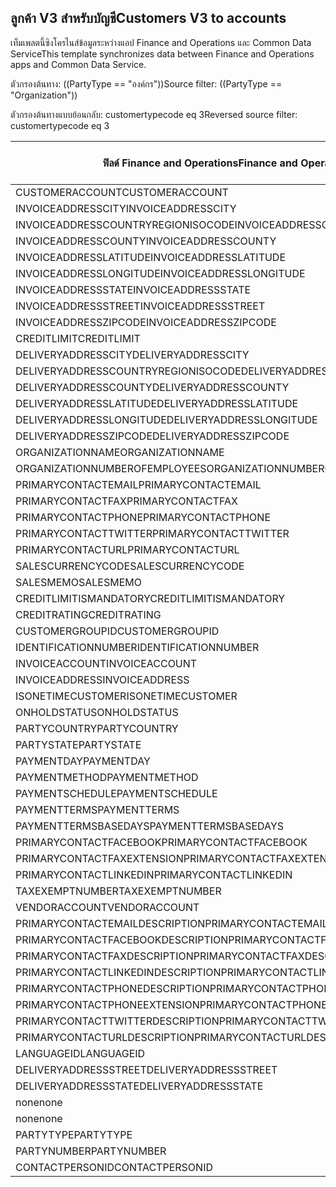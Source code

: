 ## <a name="customers-v3-to-accounts"></a><span data-ttu-id="c2880-101">ลูกค้า V3 สำหรับบัญชี</span><span class="sxs-lookup"><span data-stu-id="c2880-101">Customers V3 to accounts</span></span>

<span data-ttu-id="c2880-102">เท็มเพลตนี้ซิงโครไนส์ข้อมูลระหว่างแอป Finance and Operations และ Common Data Service</span><span class="sxs-lookup"><span data-stu-id="c2880-102">This template synchronizes data between Finance and Operations apps and Common Data Service.</span></span>

<span data-ttu-id="c2880-103">ตัวกรองต้นทาง: ((PartyType == "องค์กร"))</span><span class="sxs-lookup"><span data-stu-id="c2880-103">Source filter: ((PartyType == "Organization"))</span></span>

<span data-ttu-id="c2880-104">ตัวกรองต้นทางแบบย้อนกลับ: customertypecode eq 3</span><span class="sxs-lookup"><span data-stu-id="c2880-104">Reversed source filter: customertypecode eq 3</span></span>

<span data-ttu-id="c2880-105">ฟิลด์ Finance and Operations</span><span class="sxs-lookup"><span data-stu-id="c2880-105">Finance and Operations field</span></span> | <span data-ttu-id="c2880-106">ชนิดของการแม็ป</span><span class="sxs-lookup"><span data-stu-id="c2880-106">Map type</span></span> | <span data-ttu-id="c2880-107">ฟิลด์ Dynamics 365 อื่นๆ</span><span class="sxs-lookup"><span data-stu-id="c2880-107">Other Dynamics 365 field</span></span> | <span data-ttu-id="c2880-108">ค่าเริ่มต้น</span><span class="sxs-lookup"><span data-stu-id="c2880-108">Default value</span></span>
---|---|---|---
<span data-ttu-id="c2880-109">CUSTOMERACCOUNT</span><span class="sxs-lookup"><span data-stu-id="c2880-109">CUSTOMERACCOUNT</span></span> | = | <span data-ttu-id="c2880-110">accountnumber</span><span class="sxs-lookup"><span data-stu-id="c2880-110">accountnumber</span></span> | 
<span data-ttu-id="c2880-111">INVOICEADDRESSCITY</span><span class="sxs-lookup"><span data-stu-id="c2880-111">INVOICEADDRESSCITY</span></span> | = | <span data-ttu-id="c2880-112">address2_city</span><span class="sxs-lookup"><span data-stu-id="c2880-112">address2_city</span></span> | 
<span data-ttu-id="c2880-113">INVOICEADDRESSCOUNTRYREGIONISOCODE</span><span class="sxs-lookup"><span data-stu-id="c2880-113">INVOICEADDRESSCOUNTRYREGIONISOCODE</span></span> | = | <span data-ttu-id="c2880-114">address2_country</span><span class="sxs-lookup"><span data-stu-id="c2880-114">address2_country</span></span> | 
<span data-ttu-id="c2880-115">INVOICEADDRESSCOUNTY</span><span class="sxs-lookup"><span data-stu-id="c2880-115">INVOICEADDRESSCOUNTY</span></span> | = | <span data-ttu-id="c2880-116">address2_county</span><span class="sxs-lookup"><span data-stu-id="c2880-116">address2_county</span></span> | 
<span data-ttu-id="c2880-117">INVOICEADDRESSLATITUDE</span><span class="sxs-lookup"><span data-stu-id="c2880-117">INVOICEADDRESSLATITUDE</span></span> | > | <span data-ttu-id="c2880-118">address2_latitude</span><span class="sxs-lookup"><span data-stu-id="c2880-118">address2_latitude</span></span> | 
<span data-ttu-id="c2880-119">INVOICEADDRESSLONGITUDE</span><span class="sxs-lookup"><span data-stu-id="c2880-119">INVOICEADDRESSLONGITUDE</span></span> | > | <span data-ttu-id="c2880-120">address2_longitude</span><span class="sxs-lookup"><span data-stu-id="c2880-120">address2_longitude</span></span> | 
<span data-ttu-id="c2880-121">INVOICEADDRESSSTATE</span><span class="sxs-lookup"><span data-stu-id="c2880-121">INVOICEADDRESSSTATE</span></span> | = | <span data-ttu-id="c2880-122">address2_stateorprovince</span><span class="sxs-lookup"><span data-stu-id="c2880-122">address2_stateorprovince</span></span> | 
<span data-ttu-id="c2880-123">INVOICEADDRESSSTREET</span><span class="sxs-lookup"><span data-stu-id="c2880-123">INVOICEADDRESSSTREET</span></span> | = | <span data-ttu-id="c2880-124">address2_line1</span><span class="sxs-lookup"><span data-stu-id="c2880-124">address2_line1</span></span> | 
<span data-ttu-id="c2880-125">INVOICEADDRESSZIPCODE</span><span class="sxs-lookup"><span data-stu-id="c2880-125">INVOICEADDRESSZIPCODE</span></span> | = | <span data-ttu-id="c2880-126">address2_postalcode</span><span class="sxs-lookup"><span data-stu-id="c2880-126">address2_postalcode</span></span> | 
<span data-ttu-id="c2880-127">CREDITLIMIT</span><span class="sxs-lookup"><span data-stu-id="c2880-127">CREDITLIMIT</span></span> | = | <span data-ttu-id="c2880-128">creditlimit</span><span class="sxs-lookup"><span data-stu-id="c2880-128">creditlimit</span></span> | 
<span data-ttu-id="c2880-129">DELIVERYADDRESSCITY</span><span class="sxs-lookup"><span data-stu-id="c2880-129">DELIVERYADDRESSCITY</span></span> | = | <span data-ttu-id="c2880-130">address1_city</span><span class="sxs-lookup"><span data-stu-id="c2880-130">address1_city</span></span> | 
<span data-ttu-id="c2880-131">DELIVERYADDRESSCOUNTRYREGIONISOCODE</span><span class="sxs-lookup"><span data-stu-id="c2880-131">DELIVERYADDRESSCOUNTRYREGIONISOCODE</span></span> | = | <span data-ttu-id="c2880-132">address1_country</span><span class="sxs-lookup"><span data-stu-id="c2880-132">address1_country</span></span> | 
<span data-ttu-id="c2880-133">DELIVERYADDRESSCOUNTY</span><span class="sxs-lookup"><span data-stu-id="c2880-133">DELIVERYADDRESSCOUNTY</span></span> | = | <span data-ttu-id="c2880-134">address1_county</span><span class="sxs-lookup"><span data-stu-id="c2880-134">address1_county</span></span> | 
<span data-ttu-id="c2880-135">DELIVERYADDRESSLATITUDE</span><span class="sxs-lookup"><span data-stu-id="c2880-135">DELIVERYADDRESSLATITUDE</span></span> | > | <span data-ttu-id="c2880-136">address1_latitude</span><span class="sxs-lookup"><span data-stu-id="c2880-136">address1_latitude</span></span> | 
<span data-ttu-id="c2880-137">DELIVERYADDRESSLONGITUDE</span><span class="sxs-lookup"><span data-stu-id="c2880-137">DELIVERYADDRESSLONGITUDE</span></span> | > | <span data-ttu-id="c2880-138">address1_longitude</span><span class="sxs-lookup"><span data-stu-id="c2880-138">address1_longitude</span></span> | 
<span data-ttu-id="c2880-139">DELIVERYADDRESSZIPCODE</span><span class="sxs-lookup"><span data-stu-id="c2880-139">DELIVERYADDRESSZIPCODE</span></span> | = | <span data-ttu-id="c2880-140">address1_postalcode</span><span class="sxs-lookup"><span data-stu-id="c2880-140">address1_postalcode</span></span> | 
<span data-ttu-id="c2880-141">ORGANIZATIONNAME</span><span class="sxs-lookup"><span data-stu-id="c2880-141">ORGANIZATIONNAME</span></span> | = | <span data-ttu-id="c2880-142">name</span><span class="sxs-lookup"><span data-stu-id="c2880-142">name</span></span> | 
<span data-ttu-id="c2880-143">ORGANIZATIONNUMBEROFEMPLOYEES</span><span class="sxs-lookup"><span data-stu-id="c2880-143">ORGANIZATIONNUMBEROFEMPLOYEES</span></span> | = | <span data-ttu-id="c2880-144">numberofemployees</span><span class="sxs-lookup"><span data-stu-id="c2880-144">numberofemployees</span></span> | 
<span data-ttu-id="c2880-145">PRIMARYCONTACTEMAIL</span><span class="sxs-lookup"><span data-stu-id="c2880-145">PRIMARYCONTACTEMAIL</span></span> | = | <span data-ttu-id="c2880-146">emailaddress1</span><span class="sxs-lookup"><span data-stu-id="c2880-146">emailaddress1</span></span> | 
<span data-ttu-id="c2880-147">PRIMARYCONTACTFAX</span><span class="sxs-lookup"><span data-stu-id="c2880-147">PRIMARYCONTACTFAX</span></span> | = | <span data-ttu-id="c2880-148">fax</span><span class="sxs-lookup"><span data-stu-id="c2880-148">fax</span></span> | 
<span data-ttu-id="c2880-149">PRIMARYCONTACTPHONE</span><span class="sxs-lookup"><span data-stu-id="c2880-149">PRIMARYCONTACTPHONE</span></span> | = | <span data-ttu-id="c2880-150">telephone1</span><span class="sxs-lookup"><span data-stu-id="c2880-150">telephone1</span></span> | 
<span data-ttu-id="c2880-151">PRIMARYCONTACTTWITTER</span><span class="sxs-lookup"><span data-stu-id="c2880-151">PRIMARYCONTACTTWITTER</span></span> | = | <span data-ttu-id="c2880-152">primarytwitterid</span><span class="sxs-lookup"><span data-stu-id="c2880-152">primarytwitterid</span></span> | 
<span data-ttu-id="c2880-153">PRIMARYCONTACTURL</span><span class="sxs-lookup"><span data-stu-id="c2880-153">PRIMARYCONTACTURL</span></span> | = | <span data-ttu-id="c2880-154">websiteurl</span><span class="sxs-lookup"><span data-stu-id="c2880-154">websiteurl</span></span> | 
<span data-ttu-id="c2880-155">SALESCURRENCYCODE</span><span class="sxs-lookup"><span data-stu-id="c2880-155">SALESCURRENCYCODE</span></span> | = | <span data-ttu-id="c2880-156">transactioncurrencyid.isocurrencycode</span><span class="sxs-lookup"><span data-stu-id="c2880-156">transactioncurrencyid.isocurrencycode</span></span> | 
<span data-ttu-id="c2880-157">SALESMEMO</span><span class="sxs-lookup"><span data-stu-id="c2880-157">SALESMEMO</span></span> | = | <span data-ttu-id="c2880-158">description</span><span class="sxs-lookup"><span data-stu-id="c2880-158">description</span></span> | 
<span data-ttu-id="c2880-159">CREDITLIMITISMANDATORY</span><span class="sxs-lookup"><span data-stu-id="c2880-159">CREDITLIMITISMANDATORY</span></span> | >< | <span data-ttu-id="c2880-160">msdyn_creditlimitismandatory</span><span class="sxs-lookup"><span data-stu-id="c2880-160">msdyn_creditlimitismandatory</span></span> | 
<span data-ttu-id="c2880-161">CREDITRATING</span><span class="sxs-lookup"><span data-stu-id="c2880-161">CREDITRATING</span></span> | = | <span data-ttu-id="c2880-162">msdyn_creditrating</span><span class="sxs-lookup"><span data-stu-id="c2880-162">msdyn_creditrating</span></span> | 
<span data-ttu-id="c2880-163">CUSTOMERGROUPID</span><span class="sxs-lookup"><span data-stu-id="c2880-163">CUSTOMERGROUPID</span></span> | = | <span data-ttu-id="c2880-164">msdyn_customergroupid.msdyn_groupid</span><span class="sxs-lookup"><span data-stu-id="c2880-164">msdyn_customergroupid.msdyn_groupid</span></span> | 
<span data-ttu-id="c2880-165">IDENTIFICATIONNUMBER</span><span class="sxs-lookup"><span data-stu-id="c2880-165">IDENTIFICATIONNUMBER</span></span> | = | <span data-ttu-id="c2880-166">msdyn_identificationnumber</span><span class="sxs-lookup"><span data-stu-id="c2880-166">msdyn_identificationnumber</span></span> | 
<span data-ttu-id="c2880-167">INVOICEACCOUNT</span><span class="sxs-lookup"><span data-stu-id="c2880-167">INVOICEACCOUNT</span></span> | = | <span data-ttu-id="c2880-168">msdyn_billingaccount.accountnumber</span><span class="sxs-lookup"><span data-stu-id="c2880-168">msdyn_billingaccount.accountnumber</span></span> | 
<span data-ttu-id="c2880-169">INVOICEADDRESS</span><span class="sxs-lookup"><span data-stu-id="c2880-169">INVOICEADDRESS</span></span> | >< | <span data-ttu-id="c2880-170">msdyn_invoiceaddress</span><span class="sxs-lookup"><span data-stu-id="c2880-170">msdyn_invoiceaddress</span></span> | 
<span data-ttu-id="c2880-171">ISONETIMECUSTOMER</span><span class="sxs-lookup"><span data-stu-id="c2880-171">ISONETIMECUSTOMER</span></span> | >< | <span data-ttu-id="c2880-172">msdyn_onetimecustomer</span><span class="sxs-lookup"><span data-stu-id="c2880-172">msdyn_onetimecustomer</span></span> | 
<span data-ttu-id="c2880-173">ONHOLDSTATUS</span><span class="sxs-lookup"><span data-stu-id="c2880-173">ONHOLDSTATUS</span></span> | >< | <span data-ttu-id="c2880-174">msdyn_onholdstatus</span><span class="sxs-lookup"><span data-stu-id="c2880-174">msdyn_onholdstatus</span></span> | 
<span data-ttu-id="c2880-175">PARTYCOUNTRY</span><span class="sxs-lookup"><span data-stu-id="c2880-175">PARTYCOUNTRY</span></span> | = | <span data-ttu-id="c2880-176">msdyn_partycountry</span><span class="sxs-lookup"><span data-stu-id="c2880-176">msdyn_partycountry</span></span> | 
<span data-ttu-id="c2880-177">PARTYSTATE</span><span class="sxs-lookup"><span data-stu-id="c2880-177">PARTYSTATE</span></span> | = | <span data-ttu-id="c2880-178">msdyn_partystateprovince</span><span class="sxs-lookup"><span data-stu-id="c2880-178">msdyn_partystateprovince</span></span> | 
<span data-ttu-id="c2880-179">PAYMENTDAY</span><span class="sxs-lookup"><span data-stu-id="c2880-179">PAYMENTDAY</span></span> | = | <span data-ttu-id="c2880-180">msdyn_paymentday.msdyn_name</span><span class="sxs-lookup"><span data-stu-id="c2880-180">msdyn_paymentday.msdyn_name</span></span> | 
<span data-ttu-id="c2880-181">PAYMENTMETHOD</span><span class="sxs-lookup"><span data-stu-id="c2880-181">PAYMENTMETHOD</span></span> | = | <span data-ttu-id="c2880-182">msdyn_customerpaymentmethod.msdyn_name</span><span class="sxs-lookup"><span data-stu-id="c2880-182">msdyn_customerpaymentmethod.msdyn_name</span></span> | 
<span data-ttu-id="c2880-183">PAYMENTSCHEDULE</span><span class="sxs-lookup"><span data-stu-id="c2880-183">PAYMENTSCHEDULE</span></span> | = | <span data-ttu-id="c2880-184">msdyn_paymentschedule.msdyn_name</span><span class="sxs-lookup"><span data-stu-id="c2880-184">msdyn_paymentschedule.msdyn_name</span></span> | 
<span data-ttu-id="c2880-185">PAYMENTTERMS</span><span class="sxs-lookup"><span data-stu-id="c2880-185">PAYMENTTERMS</span></span> | = | <span data-ttu-id="c2880-186">msdyn_paymentterm.msdyn_name</span><span class="sxs-lookup"><span data-stu-id="c2880-186">msdyn_paymentterm.msdyn_name</span></span> | 
<span data-ttu-id="c2880-187">PAYMENTTERMSBASEDAYS</span><span class="sxs-lookup"><span data-stu-id="c2880-187">PAYMENTTERMSBASEDAYS</span></span> | = | <span data-ttu-id="c2880-188">msdyn_paymenttermsbasedays</span><span class="sxs-lookup"><span data-stu-id="c2880-188">msdyn_paymenttermsbasedays</span></span> | 
<span data-ttu-id="c2880-189">PRIMARYCONTACTFACEBOOK</span><span class="sxs-lookup"><span data-stu-id="c2880-189">PRIMARYCONTACTFACEBOOK</span></span> | = | <span data-ttu-id="c2880-190">msdyn_primaryfacebookid</span><span class="sxs-lookup"><span data-stu-id="c2880-190">msdyn_primaryfacebookid</span></span> | 
<span data-ttu-id="c2880-191">PRIMARYCONTACTFAXEXTENSION</span><span class="sxs-lookup"><span data-stu-id="c2880-191">PRIMARYCONTACTFAXEXTENSION</span></span> | = | <span data-ttu-id="c2880-192">msdyn_faxextension</span><span class="sxs-lookup"><span data-stu-id="c2880-192">msdyn_faxextension</span></span> | 
<span data-ttu-id="c2880-193">PRIMARYCONTACTLINKEDIN</span><span class="sxs-lookup"><span data-stu-id="c2880-193">PRIMARYCONTACTLINKEDIN</span></span> | = | <span data-ttu-id="c2880-194">msdyn_primarylinkedinid</span><span class="sxs-lookup"><span data-stu-id="c2880-194">msdyn_primarylinkedinid</span></span> | 
<span data-ttu-id="c2880-195">TAXEXEMPTNUMBER</span><span class="sxs-lookup"><span data-stu-id="c2880-195">TAXEXEMPTNUMBER</span></span> | = | <span data-ttu-id="c2880-196">msdyn_taxexemptnumber</span><span class="sxs-lookup"><span data-stu-id="c2880-196">msdyn_taxexemptnumber</span></span> | 
<span data-ttu-id="c2880-197">VENDORACCOUNT</span><span class="sxs-lookup"><span data-stu-id="c2880-197">VENDORACCOUNT</span></span> | = | <span data-ttu-id="c2880-198">msdyn_vendor.msdyn_vendoraccountnumber</span><span class="sxs-lookup"><span data-stu-id="c2880-198">msdyn_vendor.msdyn_vendoraccountnumber</span></span> | 
<span data-ttu-id="c2880-199">PRIMARYCONTACTEMAILDESCRIPTION</span><span class="sxs-lookup"><span data-stu-id="c2880-199">PRIMARYCONTACTEMAILDESCRIPTION</span></span> | = | <span data-ttu-id="c2880-200">msdyn_emailaddress1description</span><span class="sxs-lookup"><span data-stu-id="c2880-200">msdyn_emailaddress1description</span></span> | 
<span data-ttu-id="c2880-201">PRIMARYCONTACTFACEBOOKDESCRIPTION</span><span class="sxs-lookup"><span data-stu-id="c2880-201">PRIMARYCONTACTFACEBOOKDESCRIPTION</span></span> | = | <span data-ttu-id="c2880-202">msdyn_primaryfacebookdescription</span><span class="sxs-lookup"><span data-stu-id="c2880-202">msdyn_primaryfacebookdescription</span></span> | 
<span data-ttu-id="c2880-203">PRIMARYCONTACTFAXDESCRIPTION</span><span class="sxs-lookup"><span data-stu-id="c2880-203">PRIMARYCONTACTFAXDESCRIPTION</span></span> | = | <span data-ttu-id="c2880-204">msdyn_faxdescription</span><span class="sxs-lookup"><span data-stu-id="c2880-204">msdyn_faxdescription</span></span> | 
<span data-ttu-id="c2880-205">PRIMARYCONTACTLINKEDINDESCRIPTION</span><span class="sxs-lookup"><span data-stu-id="c2880-205">PRIMARYCONTACTLINKEDINDESCRIPTION</span></span> | = | <span data-ttu-id="c2880-206">msdyn_primarylinkedindescrption</span><span class="sxs-lookup"><span data-stu-id="c2880-206">msdyn_primarylinkedindescrption</span></span> | 
<span data-ttu-id="c2880-207">PRIMARYCONTACTPHONEDESCRIPTION</span><span class="sxs-lookup"><span data-stu-id="c2880-207">PRIMARYCONTACTPHONEDESCRIPTION</span></span> | = | <span data-ttu-id="c2880-208">msdyn_telephone1description</span><span class="sxs-lookup"><span data-stu-id="c2880-208">msdyn_telephone1description</span></span> | 
<span data-ttu-id="c2880-209">PRIMARYCONTACTPHONEEXTENSION</span><span class="sxs-lookup"><span data-stu-id="c2880-209">PRIMARYCONTACTPHONEEXTENSION</span></span> | = | <span data-ttu-id="c2880-210">msdyn_telephone1extension</span><span class="sxs-lookup"><span data-stu-id="c2880-210">msdyn_telephone1extension</span></span> | 
<span data-ttu-id="c2880-211">PRIMARYCONTACTTWITTERDESCRIPTION</span><span class="sxs-lookup"><span data-stu-id="c2880-211">PRIMARYCONTACTTWITTERDESCRIPTION</span></span> | = | <span data-ttu-id="c2880-212">msdyn_primarytwitteriddescription</span><span class="sxs-lookup"><span data-stu-id="c2880-212">msdyn_primarytwitteriddescription</span></span> | 
<span data-ttu-id="c2880-213">PRIMARYCONTACTURLDESCRIPTION</span><span class="sxs-lookup"><span data-stu-id="c2880-213">PRIMARYCONTACTURLDESCRIPTION</span></span> | = | <span data-ttu-id="c2880-214">msdyn_websiteurldescription</span><span class="sxs-lookup"><span data-stu-id="c2880-214">msdyn_websiteurldescription</span></span> | 
<span data-ttu-id="c2880-215">LANGUAGEID</span><span class="sxs-lookup"><span data-stu-id="c2880-215">LANGUAGEID</span></span> | << | <span data-ttu-id="c2880-216">none</span><span class="sxs-lookup"><span data-stu-id="c2880-216">none</span></span> | <span data-ttu-id="c2880-217">en-us</span><span class="sxs-lookup"><span data-stu-id="c2880-217">en-us</span></span>
<span data-ttu-id="c2880-218">DELIVERYADDRESSSTREET</span><span class="sxs-lookup"><span data-stu-id="c2880-218">DELIVERYADDRESSSTREET</span></span> | = | <span data-ttu-id="c2880-219">address1_line1</span><span class="sxs-lookup"><span data-stu-id="c2880-219">address1_line1</span></span> | 
<span data-ttu-id="c2880-220">DELIVERYADDRESSSTATE</span><span class="sxs-lookup"><span data-stu-id="c2880-220">DELIVERYADDRESSSTATE</span></span> | = | <span data-ttu-id="c2880-221">address1_stateorprovince</span><span class="sxs-lookup"><span data-stu-id="c2880-221">address1_stateorprovince</span></span> | 
<span data-ttu-id="c2880-222">none</span><span class="sxs-lookup"><span data-stu-id="c2880-222">none</span></span> | >> | <span data-ttu-id="c2880-223">address1_addresstypecode</span><span class="sxs-lookup"><span data-stu-id="c2880-223">address1_addresstypecode</span></span> | <span data-ttu-id="c2880-224">2</span><span class="sxs-lookup"><span data-stu-id="c2880-224">2</span></span>
<span data-ttu-id="c2880-225">none</span><span class="sxs-lookup"><span data-stu-id="c2880-225">none</span></span> | >> | <span data-ttu-id="c2880-226">customertypecode</span><span class="sxs-lookup"><span data-stu-id="c2880-226">customertypecode</span></span> | <span data-ttu-id="c2880-227">3</span><span class="sxs-lookup"><span data-stu-id="c2880-227">3</span></span>
<span data-ttu-id="c2880-228">PARTYTYPE</span><span class="sxs-lookup"><span data-stu-id="c2880-228">PARTYTYPE</span></span> | << | <span data-ttu-id="c2880-229">none</span><span class="sxs-lookup"><span data-stu-id="c2880-229">none</span></span> | <span data-ttu-id="c2880-230">องค์กร</span><span class="sxs-lookup"><span data-stu-id="c2880-230">Organization</span></span>
<span data-ttu-id="c2880-231">PARTYNUMBER</span><span class="sxs-lookup"><span data-stu-id="c2880-231">PARTYNUMBER</span></span> | = | <span data-ttu-id="c2880-232">msdyn_partynumber</span><span class="sxs-lookup"><span data-stu-id="c2880-232">msdyn_partynumber</span></span> | 
<span data-ttu-id="c2880-233">CONTACTPERSONID</span><span class="sxs-lookup"><span data-stu-id="c2880-233">CONTACTPERSONID</span></span> | = | <span data-ttu-id="c2880-234">primarycontactid.msdyn_contactpersonid</span><span class="sxs-lookup"><span data-stu-id="c2880-234">primarycontactid.msdyn_contactpersonid</span></span> | 
